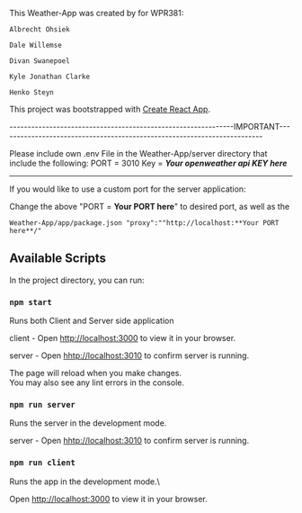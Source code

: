 This Weather-App was created by for WPR381:

    Albrecht Ohsiek
    
    Dale Willemse
    
    Divan Swanepoel
    
    Kyle Jonathan Clarke
    
    Henko Steyn
    

This project was bootstrapped with [Create React App](https://github.com/facebook/create-react-app).

--------------------------------------------------------------IMPORTANT-------------------------------------------------------------------------

Please include own .env File in the Weather-App/server directory that include the following:
PORT = 3010
Key = ***Your openweather api KEY here***

-----------------------------------------------------------------------------------------------------------

If you would like to use a custom port for the server application:

Change the above "PORT = **Your PORT here**" to desired port, as well as the

    Weather-App/app/package.json "proxy":""http://localhost:**Your PORT here**/"
    
    

## Available Scripts

In the project directory, you can run:


### `npm start`

Runs both Client and Server side application

client - Open [http://localhost:3000](http://localhost:3000) to view it in your browser.

server - Open [hhtp://localhost:3010](hhtp://localhost:3010) to confirm server is running.


The page will reload when you make changes.\
You may also see any lint errors in the console.


### `npm run server`

Runs the server in the development mode.

server - Open [hhtp://localhost:3010](hhtp://localhost:3010) to confirm server is running.


### `npm run client`

Runs the app in the development mode.\

Open [http://localhost:3000](http://localhost:3000) to view it in your browser.
